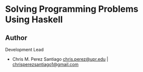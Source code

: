 # Solving Programming Problems Using Haskell


**Author**
-----------------
Development Lead

 - Chris M. Perez Santiago   chris.perez@upr.edu | chrisperezsantiago1@gmail.com
